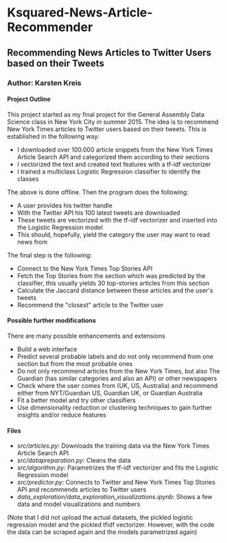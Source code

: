 # Ksquared-News-Article-Recommender

## Recommending News Articles to Twitter Users based on their Tweets

### Author: Karsten Kreis


#### Project Outline

This project started as my final project for the General Assembly Data Science class in New York City in summer 2015. The idea is to recommend New York Times articles to Twitter users based on their tweets. This is established in the following way:

* I downloaded over 100.000 article snippets from the New York Times Article Search API and categorized them according to their sections
* I vectorized the text and created text features with a tf-idf vectorizer
* I trained a multiclass Logistic Regression classifier to identify the classes

The above is done offline. Then the program does the following:

* A user provides his twitter handle
* With the Twitter API his 100 latest tweets are downloaded
* These tweets are vectorized with the tf-idf vectorizer and inserted into the Logistic Regression model
* This should, hopefully, yield the category the user may want to read news from

The final step is the following:

* Connect to the New York Times Top Stories API
* Fetch the Top Stories from the section which was predicted by the classifier, this usually yields 30 top-stories articles from this section
* Calculate the Jaccard distance between these articles and the user's tweets
* Recommend the "closest" article to the Twitter user


#### Possible further modifications

There are many possible enhancements and extensions

* Build a web interface
* Predict several probable labels and do not only recommend from one section but from the most probable ones
* Do not only recommend articles from the New York Times, but also The Guardian (has similar categories and also an API) or other newspapers
* Check where the user comes from (UK, US, Australia) and recommend either from NYT/Guardian US, Guardian UK, or Guardian Australia
* Fit a better model and try other classifiers
* Use dimensionality reduction or clustering techniques to gain further insights and/or reduce features

#### Files

* *src/articles.py*: Downloads the training data via the New York Times Article Search API
* *src/datapreparation.py*: Cleans the data
* *src/algorithm.py*: Parametrizes the tf-idf vectorizer and fits the Logistic Regression model
* *src/predictor.py*: Connects to Twitter and New York Times Top Stories API and recommends articles to Twitter users
* *data_exploration/data_exploration_visualizations.ipynb*: Shows a few data and model visualizations and numbers

(Note that I did not upload the actual datasets, the pickled logistic regression model and the pickled tfidf vectorizer. However, with the code the data can be scraped again and the models parametrized again)
